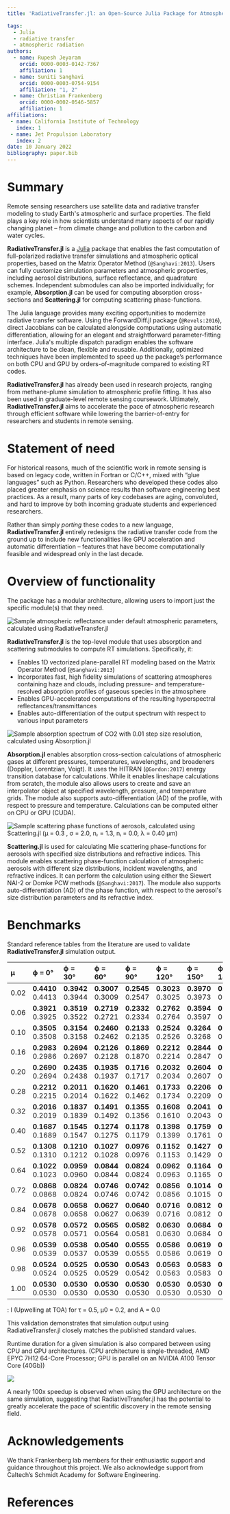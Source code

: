 ```yaml
---
title: 'RadiativeTransfer.jl: an Open-Source Julia Package for Atmospheric Remote Sensing Tools'

tags:
  - Julia
  - radiative transfer
  - atmospheric radiation
authors:
  - name: Rupesh Jeyaram
    orcid: 0000-0003-0142-7367
    affiliation: 1
  - name: Suniti Sanghavi 
    orcid: 0000-0003-0754-9154
    affiliation: "1, 2"
  - name: Christian Frankenberg
    orcid: 0000-0002-0546-5857
    affiliation: 1
affiliations:
 - name: California Institute of Technology 
   index: 1
 - name: Jet Propulsion Laboratory 
   index: 2
date: 10 January 2022
bibliography: paper.bib
---
```


# Summary

Remote sensing researchers use satellite data and radiative transfer modeling to study Earth's atmospheric and surface properties. The field plays a key role in how scientists understand many aspects of our rapidly changing planet – from climate change and pollution to the carbon and water cycles.

**RadiativeTransfer.jl** is a [Julia](https://julialang.org) package that enables the fast computation of full-polarized radiative transfer simulations and atmospheric optical properties, based on the Matrix Operator Method (`@Sanghavi:2013`). Users can fully customize simulation parameters and atmospheric properties, including aerosol distributions, surface reflectance, and quadrature schemes. Independent submodules can also be imported individually; for example, **Absorption.jl** can be used for computing absorption cross-sections and **Scattering.jl** for computing scattering phase-functions. 

The Julia language provides many exciting opportunities to modernize radiative transfer software. Using the ForwardDiff.jl package (`@Revels:2016`), direct Jacobians can be calculated alongside computations using automatic differentiation, allowing for an elegant and straightforward parameter-fitting interface. Julia's multiple dispatch paradigm enables the software architecture to be clean, flexible and reusable. Additionally, optimized techniques have been implemented to speed up the package’s performance on both CPU and GPU by orders-of-magnitude compared to existing RT codes. 

**RadiativeTransfer.jl** has already been used in research projects, ranging from methane-plume simulation to atmospheric profile fitting. It has also been used in graduate-level remote sensing coursework. Ultimately, **RadiativeTransfer.jl** aims to accelerate the pace of atmospheric research through efficient software while lowering the barrier-of-entry for researchers and students in remote sensing. 

# Statement of need

For historical reasons, much of the scientific work in remote sensing is based on legacy code, written in Fortran or C/C++, mixed with “glue languages” such as Python. Researchers who developed these codes also placed greater emphasis on science results than software engineering best practices. As a result, many parts of key codebases are aging, convoluted, and hard to improve by both incoming graduate students and experienced researchers. 

Rather than simply *porting* these codes to a new language, **RadiativeTransfer.jl** entirely redesigns the radiative transfer code from the ground up to include new functionalities like GPU acceleration and automatic differentiation – features that have become computationally feasible and widespread only in the last decade. 

# Overview of functionality

The package has a modular architecture, allowing users to import just the specific module(s) that they need.

![Sample atmospheric reflectance under default atmospheric parameters, calculated using RadiativeTransfer.jl](joss_1.png)

**RadiativeTransfer.jl** is the top-level module that uses absorption and scattering submodules to compute RT simulations. Specifically, it: 
- Enables 1D vectorized plane-parallel RT modeling based on the Matrix Operator Method (`@Sanghavi:2013`)
- Incorporates fast, high fidelity simulations of scattering atmospheres containing haze and clouds, including pressure- and temperature-resolved absorption profiles of gaseous species in the atmosphere
- Enables GPU-accelerated computations of the resulting hyperspectral reflectances/transmittances
- Enables auto-differentiation of the output spectrum with respect to various input parameters

![Sample absorption spectrum of CO2 with 0.01 step size resolution, calculated using Absorption.jl](joss_2.png)

**Absorption.jl** enables absorption cross-section calculations of atmospheric gases at different pressures, temperatures, wavelengths, and broadeners (Doppler, Lorentzian, Voigt). It uses the HITRAN (`@Gordon:2017`) energy transition database for calculations. While it enables lineshape calculations from scratch, the module also allows users to create and save an interpolator object at specified wavelength, pressure, and temperature grids. The module also supports auto-differentiation (AD) of the profile, with respect to pressure and temperature. Calculations can be computed either on CPU or GPU (CUDA).

![Sample scattering phase functions of aerosols, calculated using Scattering.jl (μ = 0.3 , σ = 2.0, nᵣ = 1.3, nᵢ = 0.0, λ = 0.40 μm)](joss_3.png)

**Scattering.jl** is used for calculating Mie scattering phase-functions for aerosols with specified size distributions and refractive indices. This module enables scattering phase-function calculation of atmospheric aerosols with different size distributions, incident wavelengths, and refractive indices. It can perform the calculation using either the Siewert NAI-2 or Domke PCW methods (`@Sanghavi:2017`). The module also supports auto-differentiation (AD) of the phase function, with respect to the aerosol's size distribution parameters and its refractive index. 

# Benchmarks

Standard reference tables from the literature are used to validate **RadiativeTransfer.jl** simulation output. 

| μ     | ϕ = 0°                 | ϕ = 30°                | ϕ = 60°                | ϕ = 90°                | ϕ = 120°               | ϕ = 150°               | ϕ = 180°               |
| :---  | :---                   | :---                   | :---                   | :---                   | :---                   | :---                   | :---                   |
| 0.02  | **0.4410** <br> 0.4413 | **0.3942** <br> 0.3944 | **0.3007** <br> 0.3009 | **0.2545** <br> 0.2547 | **0.3023** <br> 0.3025 | **0.3970** <br> 0.3973 | **0.4442** <br> 0.4445 |
| 0.06  | **0.3921** <br> 0.3925 | **0.3519** <br> 0.3522 | **0.2719** <br> 0.2721 | **0.2332** <br> 0.2334 | **0.2762** <br> 0.2764 | **0.3594** <br> 0.3597 | **0.4007** <br> 0.4011 |
| 0.10  | **0.3505** <br> 0.3508 | **0.3154** <br> 0.3158 | **0.2460** <br> 0.2462 | **0.2133** <br> 0.2135 | **0.2524** <br> 0.2526 | **0.3264** <br> 0.3268 | **0.3632** <br> 0.3635 |
| 0.16  | **0.2983** <br> 0.2986 | **0.2694** <br> 0.2697 | **0.2126** <br> 0.2128 | **0.1869** <br> 0.1870 | **0.2212** <br> 0.2214 | **0.2844** <br> 0.2847 | **0.3155** <br> 0.3159 |
| 0.20  | **0.2690** <br> 0.2694 | **0.2435** <br> 0.2438 | **0.1935** <br> 0.1937 | **0.1716** <br> 0.1717 | **0.2032** <br> 0.2034 | **0.2604** <br> 0.2607 | **0.2885** <br> 0.2889 |
| 0.28  | **0.2212** <br> 0.2215 | **0.2011** <br> 0.2014 | **0.1620** <br> 0.1622 | **0.1461** <br> 0.1462 | **0.1733** <br> 0.1734 | **0.2206** <br> 0.2209 | **0.2437** <br> 0.2441 |
| 0.32  | **0.2016** <br> 0.2019 | **0.1837** <br> 0.1839 | **0.1491** <br> 0.1492 | **0.1355** <br> 0.1356 | **0.1608** <br> 0.1610 | **0.2041** <br> 0.2043 | **0.2251** <br> 0.2254 |
| 0.40  | **0.1687** <br> 0.1689 | **0.1545** <br> 0.1547 | **0.1274** <br> 0.1275 | **0.1178** <br> 0.1179 | **0.1398** <br> 0.1399 | **0.1759** <br> 0.1761 | **0.1934** <br> 0.1936 |
| 0.52  | **0.1308** <br> 0.1310 | **0.1210** <br> 0.1212 | **0.1027** <br> 0.1028 | **0.0976** <br> 0.0976 | **0.1152** <br> 0.1153 | **0.1427** <br> 0.1429 | **0.1558** <br> 0.1560 |
| 0.64  | **0.1022** <br> 0.1023 | **0.0959** <br> 0.0960 | **0.0844** <br> 0.0844 | **0.0824** <br> 0.0824 | **0.0962** <br> 0.0963 | **0.1164** <br> 0.1165 | **0.1259** <br> 0.1261 |
| 0.72  | **0.0868** <br> 0.0868 | **0.0824** <br> 0.0824 | **0.0746** <br> 0.0746 | **0.0742** <br> 0.0742 | **0.0856** <br> 0.0856 | **0.1014** <br> 0.1015 | **0.1088** <br> 0.1089 |
| 0.84  | **0.0678** <br> 0.0678 | **0.0658** <br> 0.0658 | **0.0627** <br> 0.0627 | **0.0640** <br> 0.0639 | **0.0716** <br> 0.0716 | **0.0812** <br> 0.0812 | **0.0856** <br> 0.0856 |
| 0.92  | **0.0578** <br> 0.0578 | **0.0572** <br> 0.0571 | **0.0565** <br> 0.0564 | **0.0582** <br> 0.0581 | **0.0630** <br> 0.0630 | **0.0684** <br> 0.0684 | **0.0709** <br> 0.0709 |
| 0.96  | **0.0539** <br> 0.0539 | **0.0538** <br> 0.0537 | **0.0540** <br> 0.0539 | **0.0555** <br> 0.0555 | **0.0586** <br> 0.0586 | **0.0619** <br> 0.0619 | **0.0633** <br> 0.0632 |
| 0.98  | **0.0524** <br> 0.0524 | **0.0525** <br> 0.0525 | **0.0530** <br> 0.0529 | **0.0543** <br> 0.0542 | **0.0563** <br> 0.0563 | **0.0583** <br> 0.0583 | **0.0591** <br> 0.0591 |
| 1.00  | **0.0530** <br> 0.0530 | **0.0530** <br> 0.0530 | **0.0530** <br> 0.0530 | **0.0530** <br> 0.0530 | **0.0530** <br> 0.0530 | **0.0530** <br> 0.0530 | **0.0530** <br> 0.0530 |
: I (Upwelling at TOA) for τ = 0.5, μ0 = 0.2, and A = 0.0

This validation demonstrates that simulation output using RadiativeTransfer.jl closely matches the published standard values. 

Runtime duration for a given simulation is also compared between using CPU and GPU architectures. (CPU architecture is single-threaded, AMD EPYC 7H12 64-Core Processor; GPU is parallel on an NVIDIA A100 Tensor Core (40Gb))

![](agu_4.png)

A nearly 100x speedup is observed when using the GPU architecture on the same simulation, suggesting that RadiativeTransfer.jl has the potential to greatly accelerate the pace of scientific discovery in the remote sensing field. 

# Acknowledgements

We thank Frankenberg lab members for their enthusiastic support and guidance throughout this project. We also acknowledge support from Caltech’s Schmidt Academy for Software Engineering.

# References

